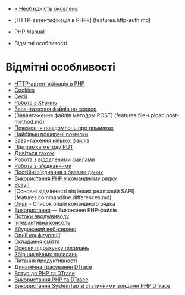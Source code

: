 - [« Необхідність оновлень](security.current.md)
- [HTTP-автентифікація в PHP»] (features.http-auth.md)

- [PHP Manual](index.md)
-   Відмітні особливості

# Відмітні особливості

- [HTTP-автентифікація в PHP](features.http-auth.md)
- [Cookies](features.cookies.md)
- [Сесії](features.sessions.md)
- [Робота з XForms](features.xforms.md)
- [Завантаження файлів на сервер](features.file-upload.md)
- [Завантаження файлів методом
POST] (features.file-upload.post-method.md)
- [Пояснення повідомлень про
помилках](features.file-upload.errors.md)
-   [Найбільш поширені
помилки](features.file-upload.common-pitfalls.md)
- [Завантаження кількох файлів](features.file-upload.multiple.md)
- [Підтримка методу PUT](features.file-upload.put-method.md)
- [Дивіться також](features.file-upload.errors.seealso.md)
- [Робота з віддаленими файлами](features.remote-files.md)
- [Робота зі з'єднаннями](features.connection-handling.md)
- [Постійні з'єднання з базами
даних](features.persistent-connections.md)
- [Використання PHP у командному рядку](features.commandline.md)
- [Вступ](features.commandline.introduction.md)
- [Основні відмінності від інших реалізацій
SAPI] (features.commandline.differences.md)
- [Опції](features.commandline.options.md) - Список опцій
командного рядка
- [Використання](features.commandline.usage.md) — Виконання
PHP-файлів
- [Потоки вводу/виводу](features.commandline.io-streams.md)
- [Інтерактивна консоль](features.commandline.interactive.md)
- [Вбудований веб-сервер](features.commandline.webserver.md)
- [Опції конфігурації](features.commandline.ini.md)
- [Складання сміття](features.gc.md)
- [Основи підрахунку посилань](features.gc.refcounting-basics.md)
- [Збір циклічних посилань](features.gc.collecting-cycles.md)
- [Питання
продуктивності](features.gc.performance-considerations.md)
- [Динамічна трасування DTrace](features.dtrace.md)
- [Вступ до PHP та DTrace](features.dtrace.introduction.md)
- [Використання PHP та DTrace](features.dtrace.dtrace.md)
- [Використання SystemTap зі статичними зондами PHP
DTrace](features.dtrace.systemtap.md)
